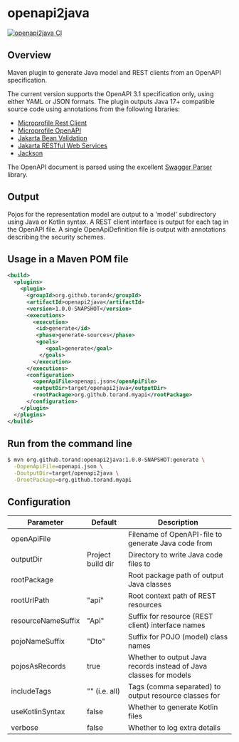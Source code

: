openapi2java
============

[![openapi2java CI](https://github.com/torand/openapi2java/actions/workflows/build-snapshot.yml/badge.svg)](https://github.com/torand/openapi2java/actions/workflows/build-snapshot.yml)

## Overview

Maven plugin to generate Java model and REST clients from an OpenAPI specification.

The current version supports the OpenAPI 3.1 specification only, using either YAML or JSON formats. The plugin outputs Java 17+
compatible source code using annotations from the following libraries:

* [Microprofile Rest Client](https://download.eclipse.org/microprofile/microprofile-rest-client-2.0/microprofile-rest-client-spec-2.0.html)
* [Microprofile OpenAPI](https://download.eclipse.org/microprofile/microprofile-open-api-2.0/microprofile-openapi-spec-2.0.html)
* [Jakarta Bean Validation](https://jakarta.ee/specifications/bean-validation/)
* [Jakarta RESTful Web Services](https://jakarta.ee/specifications/restful-ws/)
* [Jackson](https://github.com/FasterXML/jackson)

The OpenAPI document is parsed using the excellent [Swagger Parser](https://github.com/swagger-api/swagger-parser/) library. 

## Output

Pojos for the representation model are output to a 'model' subdirectory using Java or Kotlin syntax.
A REST client interface is output for each tag in the OpenAPI file.
A single OpenApiDefinition file is output with annotations describing the security schemes.

## Usage in a Maven POM file

```xml
<build>
  <plugins>
    <plugin>
      <groupId>org.github.torand</groupId>
      <artifactId>openapi2java</artifactId>
      <version>1.0.0-SNAPSHOT</version>
      <executions>
        <execution>
         <id>generate</id>
         <phase>generate-sources</phase>
         <goals>
            <goal>generate</goal>
          </goals>
        </execution>
      </executions>
      <configuration>
        <openApiFile>openapi.json</openApiFile>
        <outputDir>target/openapi2java</outputDir>
        <rootPackage>org.github.torand.myapi</rootPackage>
      </configuration>
    </plugin>
  </plugins>
</build>
```

## Run from the command line

```bash
$ mvn org.github.torand:openapi2java:1.0.0-SNAPSHOT:generate \
  -DopenApiFile=openapi.json \
  -DoutputDir=target/openapi2java \
  -DrootPackage=org.github.torand.myapi
```

## Configuration

| Parameter          | Default           | Description                                                       |
|--------------------|-------------------|-------------------------------------------------------------------|
| openApiFile        |                   | Filename of OpenAPI-file to generate Java code from               |
| outputDir          | Project build dir | Directory to write Java code files to                             |
| rootPackage        |                   | Root package path of output Java classes                          |
| rootUrlPath        | "api"             | Root context path of REST resources                               |
| resourceNameSuffix | "Api"             | Suffix for resource (REST client) interface names                 |
| pojoNameSuffix     | "Dto"             | Suffix for POJO (model) class names                               |
| pojosAsRecords     | true              | Whether to output Java records instead of Java classes for models |
| includeTags        | "" (i.e. all)     | Tags (comma separated) to output resource classes for             |
| useKotlinSyntax    | false             | Whether to generate Kotlin files                                  |
| verbose            | false             | Whether to log extra details                                      |

